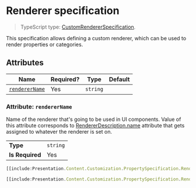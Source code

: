 # Renderer specification

> TypeScript type: [CustomRendererSpecification]($presentation-common).

This specification allows defining a custom renderer, which can be used to render properties or categories.

## Attributes

| Name                                      | Required? | Type     | Default |
| ----------------------------------------- | --------- | -------- | ------- |
| [`rendererName`](#attribute-renderername) | Yes       | `string` |         |

### Attribute: `rendererName`

Name of the renderer that's going to be used in UI components. Value of this attribute corresponds
to [RendererDescription.name]($presentation-common) attribute that gets assigned to whatever the renderer
is set on.

|                 |          |
| --------------- | -------- |
| **Type**        | `string` |
| **Is Required** | Yes      |

```ts
[[include:Presentation.Content.Customization.PropertySpecification.Renderer.Ruleset]]
```

```ts
[[include:Presentation.Content.Customization.PropertySpecification.Renderer.Result]]
```
